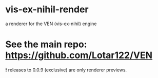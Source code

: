 # vis-ex-nihil-render
a renderer for the VEN (vis-ex-nihil) engine
# See the main repo: https://github.com/Lotar122/VEN
❗ releases to 0.0.9 (exclusive) are only renderer previews.

